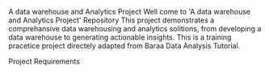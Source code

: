 A data warehouse and Analytics Project
Well come to 'A data warehouse and Analytics Project' Repository
This project demonstrates a comprehansive data warehousing and analytics solitions, from developing a data warehouse to generating actionable insights. This is a training pracetice project directely adapted from Baraa Data Analysis Tutorial.

Project Requirements

